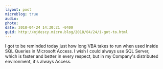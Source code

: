 ```yaml
---
layout: post
microblog: true
audio: 
photo: 
date: 2018-04-24 14:30:21 -0400
guid: http://mjdescy.micro.blog/2018/04/24/i-got-to.html
---
```

I got to be reminded today just how long VBA takes to run when used inside SQL Queries in Microsoft Access. I wish I could always use SQL Server, which is faster and better in every respect, but in my Company's distributed environment, it's always Access.
